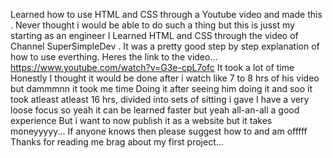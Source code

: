 Learned how to use HTML and CSS through a Youtube video and made this . Never thought i would be able to do such a thing but this is jusst my starting as an engineer 
I Learned HTML and CSS through the video of Channel SuperSimpleDev . It was a pretty good step by step explanation of how to use everthing. 
Heres the link to the video... https://www.youtube.com/watch?v=G3e-cpL7ofc
It took a lot of time Honestly 
I thought it would be done after i watch like 7 to 8 hrs of his video but dammmnn it took me time
Doing it  after seeing him doing it and soo it took atleast atleast 16 hrs, divided into sets of sitting i gave
I have a very loose focus so yeah it can be learned faster but yeah all-an-all a good experience
But i want to now publish it as a website but it takes moneyyyyy... 
If anyone knows then please suggest how to and am offfff
Thanks for reading me brag about my first project...
